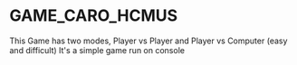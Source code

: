 # GAME_CARO_HCMUS
This  Game has  two modes, Player vs Player and Player vs Computer (easy and difficult)
It's a simple game run on console
